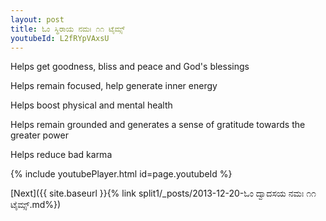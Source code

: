 ```yaml
---
layout: post
title: ಓಂ ಸ್ಥಿರಾಯ ನಮಃ ೧೧ ಟೈಮ್ಸ್
youtubeId: L2fRYpVAxsU
---
```

 
 
Helps get goodness, bliss and peace and God's blessings
 
Helps remain focused, help generate inner energy 
 
Helps boost physical and mental health 
 
Helps remain grounded and generates a sense of gratitude towards the greater power 
 
Helps reduce bad karma
 
 
 
 


{% include youtubePlayer.html id=page.youtubeId %}
 
[Next]({{ site.baseurl }}{% link  split1/_posts/2013-12-20-ಓಂ ದ್ವಾದಸಯ ನಮಃ ೧೧ ಟೈಮ್ಸ್.md%})
 
